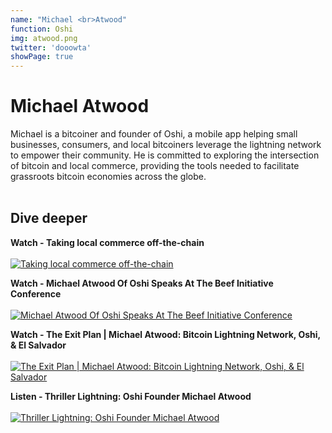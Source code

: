 ```yaml
---
name: "Michael <br>Atwood"
function: Oshi
img: atwood.png
twitter: 'dooowta'
showPage: true
---
```


# Michael Atwood
 
Michael is a bitcoiner and founder of Oshi, a mobile app helping small businesses, consumers, and local bitcoiners leverage the lightning network to empower their community. He is committed to exploring the intersection of bitcoin and local commerce, providing the tools needed to facilitate grassroots bitcoin economies across the globe.
<br><br>

## Dive deeper


<div class="grid grid-cols-2 gap-5">
<div class="p-3 my-2">

**Watch - Taking local commerce off-the-chain** <br><br>
[ ![Taking local commerce off-the-chain](/content/localcommerce.png)](https://youtu.be/o0m9aq8N7js/)
</div>

<div class="p-3 my-2">

**Watch - Michael Atwood Of Oshi Speaks At The Beef Initiative Conference** <br><br>
[ ![Michael Atwood Of Oshi Speaks At The Beef Initiative Conference](/content/atwood1.png)](https://www.youtube.com/watch?v=-dXOahr8HWw/)
</div>

<div class="p-3 my-2">

**Watch - The Exit Plan | Michael Atwood: Bitcoin Lightning Network, Oshi, & El Salvador** <br><br>
[ ![The Exit Plan | Michael Atwood: Bitcoin Lightning Network, Oshi, & El Salvador](/content/michael_renegade.png)](https://www.youtube.com/watch?v=rnL5rsWwF3s/)
</div>

<div class="p-3 my-2">

**Listen - Thriller Lightning: Oshi Founder Michael Atwood** <br><br>
[ ![Thriller Lightning: Oshi Founder Michael Atwood](/content/michael_thriller.png)](https://www.thrillerbitcoin.com/thriller-lightning-michaelatwood/)
</div>


<br>

